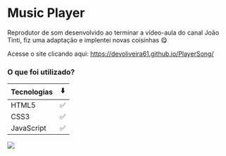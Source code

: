 # Music Player
Reprodutor de som desenvolvido ao terminar a vídeo-aula do canal João Tinti, fiz uma adaptação e implentei novas coisinhas 
😋

Acesse o site clicando aqui: https://devoliveira61.github.io/PlayerSong/

### O que foi utilizado? 
Tecnologias  |  ⬇️
--------- | ------
HTML5 | ✅	
CSS3 | ✅	
JavaScript  | ✅	

<img src="https://i.ibb.co/12jh0DH/Song.png"></img>

